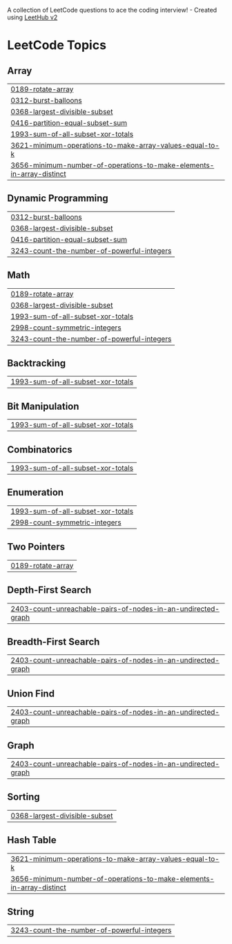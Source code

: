 A collection of LeetCode questions to ace the coding interview! - Created using [LeetHub v2](https://github.com/arunbhardwaj/LeetHub-2.0)
<!---LeetCode Topics Start-->
# LeetCode Topics
## Array
|  |
| ------- |
| [0189-rotate-array](https://github.com/KanishkRAJ29/Leetcode/tree/master/0189-rotate-array) |
| [0312-burst-balloons](https://github.com/KanishkRAJ29/Leetcode/tree/master/0312-burst-balloons) |
| [0368-largest-divisible-subset](https://github.com/KanishkRAJ29/Leetcode/tree/master/0368-largest-divisible-subset) |
| [0416-partition-equal-subset-sum](https://github.com/KanishkRAJ29/Leetcode/tree/master/0416-partition-equal-subset-sum) |
| [1993-sum-of-all-subset-xor-totals](https://github.com/KanishkRAJ29/Leetcode/tree/master/1993-sum-of-all-subset-xor-totals) |
| [3621-minimum-operations-to-make-array-values-equal-to-k](https://github.com/KanishkRAJ29/Leetcode/tree/master/3621-minimum-operations-to-make-array-values-equal-to-k) |
| [3656-minimum-number-of-operations-to-make-elements-in-array-distinct](https://github.com/KanishkRAJ29/Leetcode/tree/master/3656-minimum-number-of-operations-to-make-elements-in-array-distinct) |
## Dynamic Programming
|  |
| ------- |
| [0312-burst-balloons](https://github.com/KanishkRAJ29/Leetcode/tree/master/0312-burst-balloons) |
| [0368-largest-divisible-subset](https://github.com/KanishkRAJ29/Leetcode/tree/master/0368-largest-divisible-subset) |
| [0416-partition-equal-subset-sum](https://github.com/KanishkRAJ29/Leetcode/tree/master/0416-partition-equal-subset-sum) |
| [3243-count-the-number-of-powerful-integers](https://github.com/KanishkRAJ29/Leetcode/tree/master/3243-count-the-number-of-powerful-integers) |
## Math
|  |
| ------- |
| [0189-rotate-array](https://github.com/KanishkRAJ29/Leetcode/tree/master/0189-rotate-array) |
| [0368-largest-divisible-subset](https://github.com/KanishkRAJ29/Leetcode/tree/master/0368-largest-divisible-subset) |
| [1993-sum-of-all-subset-xor-totals](https://github.com/KanishkRAJ29/Leetcode/tree/master/1993-sum-of-all-subset-xor-totals) |
| [2998-count-symmetric-integers](https://github.com/KanishkRAJ29/Leetcode/tree/master/2998-count-symmetric-integers) |
| [3243-count-the-number-of-powerful-integers](https://github.com/KanishkRAJ29/Leetcode/tree/master/3243-count-the-number-of-powerful-integers) |
## Backtracking
|  |
| ------- |
| [1993-sum-of-all-subset-xor-totals](https://github.com/KanishkRAJ29/Leetcode/tree/master/1993-sum-of-all-subset-xor-totals) |
## Bit Manipulation
|  |
| ------- |
| [1993-sum-of-all-subset-xor-totals](https://github.com/KanishkRAJ29/Leetcode/tree/master/1993-sum-of-all-subset-xor-totals) |
## Combinatorics
|  |
| ------- |
| [1993-sum-of-all-subset-xor-totals](https://github.com/KanishkRAJ29/Leetcode/tree/master/1993-sum-of-all-subset-xor-totals) |
## Enumeration
|  |
| ------- |
| [1993-sum-of-all-subset-xor-totals](https://github.com/KanishkRAJ29/Leetcode/tree/master/1993-sum-of-all-subset-xor-totals) |
| [2998-count-symmetric-integers](https://github.com/KanishkRAJ29/Leetcode/tree/master/2998-count-symmetric-integers) |
## Two Pointers
|  |
| ------- |
| [0189-rotate-array](https://github.com/KanishkRAJ29/Leetcode/tree/master/0189-rotate-array) |
## Depth-First Search
|  |
| ------- |
| [2403-count-unreachable-pairs-of-nodes-in-an-undirected-graph](https://github.com/KanishkRAJ29/Leetcode/tree/master/2403-count-unreachable-pairs-of-nodes-in-an-undirected-graph) |
## Breadth-First Search
|  |
| ------- |
| [2403-count-unreachable-pairs-of-nodes-in-an-undirected-graph](https://github.com/KanishkRAJ29/Leetcode/tree/master/2403-count-unreachable-pairs-of-nodes-in-an-undirected-graph) |
## Union Find
|  |
| ------- |
| [2403-count-unreachable-pairs-of-nodes-in-an-undirected-graph](https://github.com/KanishkRAJ29/Leetcode/tree/master/2403-count-unreachable-pairs-of-nodes-in-an-undirected-graph) |
## Graph
|  |
| ------- |
| [2403-count-unreachable-pairs-of-nodes-in-an-undirected-graph](https://github.com/KanishkRAJ29/Leetcode/tree/master/2403-count-unreachable-pairs-of-nodes-in-an-undirected-graph) |
## Sorting
|  |
| ------- |
| [0368-largest-divisible-subset](https://github.com/KanishkRAJ29/Leetcode/tree/master/0368-largest-divisible-subset) |
## Hash Table
|  |
| ------- |
| [3621-minimum-operations-to-make-array-values-equal-to-k](https://github.com/KanishkRAJ29/Leetcode/tree/master/3621-minimum-operations-to-make-array-values-equal-to-k) |
| [3656-minimum-number-of-operations-to-make-elements-in-array-distinct](https://github.com/KanishkRAJ29/Leetcode/tree/master/3656-minimum-number-of-operations-to-make-elements-in-array-distinct) |
## String
|  |
| ------- |
| [3243-count-the-number-of-powerful-integers](https://github.com/KanishkRAJ29/Leetcode/tree/master/3243-count-the-number-of-powerful-integers) |
<!---LeetCode Topics End-->